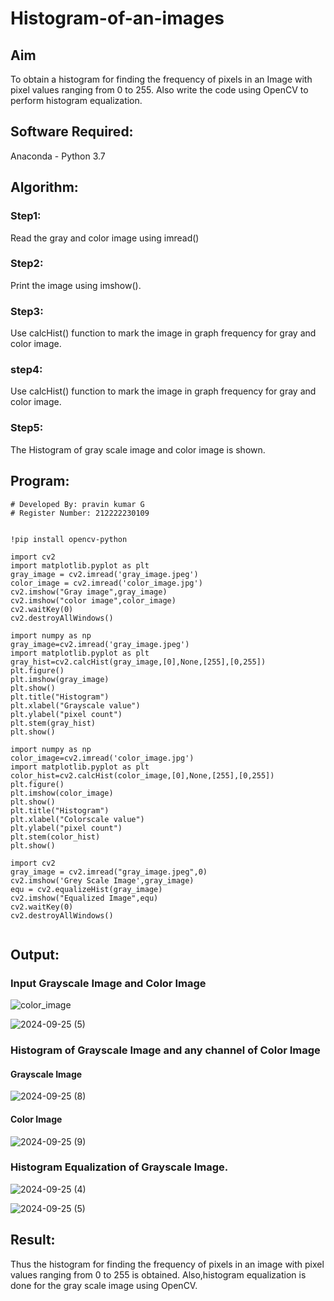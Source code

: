 # Histogram-of-an-images
## Aim
To obtain a histogram for finding the frequency of pixels in an Image with pixel values ranging from 0 to 255. Also write the code using OpenCV to perform histogram equalization.

## Software Required:
Anaconda - Python 3.7

## Algorithm:
### Step1:
Read the gray and color image using imread()

### Step2:
Print the image using imshow().

### Step3:
Use calcHist() function to mark the image in graph frequency for gray and color image.

### step4:
Use calcHist() function to mark the image in graph frequency for gray and color image.

### Step5:
The Histogram of gray scale image and color image is shown.


## Program:
```
# Developed By: pravin kumar G
# Register Number: 212222230109


!pip install opencv-python

import cv2
import matplotlib.pyplot as plt
gray_image = cv2.imread('gray_image.jpeg')
color_image = cv2.imread('color_image.jpg')
cv2.imshow("Gray image",gray_image)
cv2.imshow("color image",color_image)
cv2.waitKey(0)
cv2.destroyAllWindows()

import numpy as np
gray_image=cv2.imread('gray_image.jpeg')
import matplotlib.pyplot as plt 
gray_hist=cv2.calcHist(gray_image,[0],None,[255],[0,255])
plt.figure()
plt.imshow(gray_image)
plt.show()
plt.title("Histogram")
plt.xlabel("Grayscale value")
plt.ylabel("pixel count")
plt.stem(gray_hist)
plt.show()

import numpy as np
color_image=cv2.imread('color_image.jpg')
import matplotlib.pyplot as plt 
color_hist=cv2.calcHist(color_image,[0],None,[255],[0,255])
plt.figure()
plt.imshow(color_image)
plt.show()
plt.title("Histogram")
plt.xlabel("Colorscale value")
plt.ylabel("pixel count")
plt.stem(color_hist)
plt.show()

import cv2
gray_image = cv2.imread("gray_image.jpeg",0)
cv2.imshow('Grey Scale Image',gray_image)
equ = cv2.equalizeHist(gray_image)
cv2.imshow("Equalized Image",equ)
cv2.waitKey(0)
cv2.destroyAllWindows()


```
## Output:
### Input Grayscale Image and Color Image
![color_image](https://github.com/user-attachments/assets/d7449ce5-2a5c-446b-a295-e16755b9314b)

![2024-09-25 (5)](https://github.com/user-attachments/assets/8cbc5b2d-dcf4-45cf-93f8-0bb7b4d05c22)

### Histogram of Grayscale Image and any channel of Color Image

#### Grayscale Image

![2024-09-25 (8)](https://github.com/user-attachments/assets/b24bde4a-489f-4984-a584-50cef8c406d4)

#### Color Image

![2024-09-25 (9)](https://github.com/user-attachments/assets/06c48f8f-a637-4d17-9103-017e17ada977)

### Histogram Equalization of Grayscale Image.

![2024-09-25 (4)](https://github.com/user-attachments/assets/ecf052ad-4a2f-4964-a8b2-0a46b488bc9e)

![2024-09-25 (5)](https://github.com/user-attachments/assets/140eca5a-3bc4-4200-a791-f2c848142451)

## Result: 
Thus the histogram for finding the frequency of pixels in an image with pixel values ranging from 0 to 255 is obtained. Also,histogram equalization is done for the gray scale image using OpenCV.
